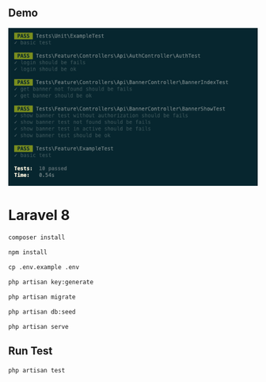 ## Demo
![Run Test](demo/demo.png)

# Laravel 8

```
composer install
```
```
npm install
```
```
cp .env.example .env
```
```
php artisan key:generate
```
```
php artisan migrate
```
```
php artisan db:seed
```
```
php artisan serve
```

## Run Test
```
php artisan test
```
